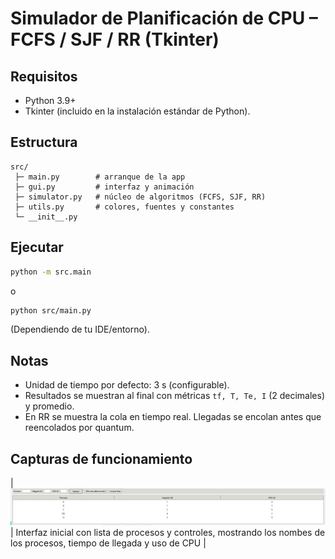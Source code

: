 
# Simulador de Planificación de CPU – FCFS / SJF / RR (Tkinter)

## Requisitos
- Python 3.9+
- Tkinter (incluido en la instalación estándar de Python).

## Estructura
```
src/
 ├─ main.py        # arranque de la app
 ├─ gui.py         # interfaz y animación
 ├─ simulator.py   # núcleo de algoritmos (FCFS, SJF, RR)
 ├─ utils.py       # colores, fuentes y constantes
 └─ __init__.py
```

## Ejecutar
```bash
python -m src.main
```
o
```bash
python src/main.py
```
(Dependiendo de tu IDE/entorno).

## Notas
- Unidad de tiempo por defecto: 3 s (configurable).
- Resultados se muestran al final con métricas `tf, T, Te, I` (2 decimales) y promedio.
- En RR se muestra la cola en tiempo real. Llegadas se encolan antes que reencolados por quantum.

## Capturas de funcionamiento
| ![Pantalla principal](src/img/ui_home.jpg) | Interfaz inicial con lista de procesos y controles, mostrando los nombes de los procesos, tiempo de llegada y uso de CPU |

